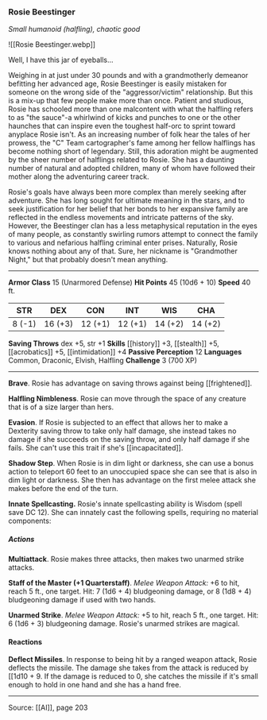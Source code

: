 ### Rosie Beestinger
_Small humanoid (halfling), chaotic good_

![[Rosie Beestinger.webp]]

Well, I have this jar of eyeballs...


Weighing in at just under 30 pounds and with a grandmotherly demeanor befitting her advanced age, Rosie Beestinger is easily mistaken for someone on the wrong side of the "aggressor/victim" relationship. But this is a mix-up that few people make more than once. Patient and studious, Rosie has schooled more than one malcontent with what the halfling refers to as "the sauce"-a whirlwind of kicks and punches to one or the other haunches that can inspire even the toughest half-orc to sprint toward anyplace Rosie isn't. As an increasing number of folk hear the tales of her prowess, the "C" Team cartographer's fame among her fellow halflings has become nothing short of legendary. Still, this adoration might be augmented by the sheer number of halflings related to Rosie. She has a daunting number of natural and adopted children, many of whom have followed their mother along the adventuring career track.

Rosie's goals have always been more complex than merely seeking after adventure. She has long sought for ultimate meaning in the stars, and to seek justification for her belief that her bonds to her expansive family are reflected in the endless movements and intricate patterns of the sky. However, the Beestinger clan has a less metaphysical reputation in the eyes of many people, as constantly swirling rumors attempt to connect the family to various and nefarious halfling criminal enter prises. Naturally, Rosie knows nothing about any of that. Sure, her nickname is "Grandmother Night," but that probably doesn't mean anything.






---

**Armor Class** 15 (Unarmored Defense)
**Hit Points** 45 (10d6 + 10)
**Speed** 40 ft.

| STR     | DEX     | CON     | INT     | WIS     | CHA     |
|---------|---------|---------|---------|---------|---------|
| 8 (-1) | 16 (+3) | 12 (+1) | 12 (+1) | 14 (+2) | 14 (+2) |

**Saving Throws** dex +5, str +1
**Skills** [[history]] +3, [[stealth]] +5, [[acrobatics]] +5, [[intimidation]] +4
**Passive Perception** 12
**Languages** Common, Draconic, Elvish, Halfling
**Challenge** 3 (700 XP)

---

**Brave**. Rosie has advantage on saving throws against being [[frightened]].

**Halfling Nimbleness**. Rosie can move through the space of any creature that is of a size larger than hers.

**Evasion**. If Rosie is subjected to an effect that allows her to make a Dexterity saving throw to take only half damage, she instead takes no damage if she succeeds on the saving throw, and only half damage if she fails. She can't use this trait if she's [[incapacitated]].

**Shadow Step**. When Rosie is in dim light or darkness, she can use a bonus action to teleport 60 feet to an unoccupied space she can see that is also in dim light or darkness. She then has advantage on the first melee attack she makes before the end of the turn.

**Innate Spellcasting.** Rosie's innate spellcasting ability is Wisdom (spell save DC 12). She can innately cast the following spells, requiring no material components:

##### Actions
**Multiattack**. Rosie makes three attacks, then makes two unarmed strike attacks.

**Staff of the Master (+1 Quarterstaff)**. _Melee Weapon Attack:_ +6 to hit, reach 5 ft., one target. Hit: 7 (1d6 + 4) bludgeoning damage, or 8 (1d8 + 4) bludgeoning damage if used with two hands.

**Unarmed Strike**. _Melee Weapon Attack:_ +5 to hit, reach 5 ft., one target. Hit: 6 (1d6 + 3) bludgeoning damage. Rosie's unarmed strikes are magical.

#### Reactions
**Deflect Missiles**. In response to being hit by a ranged weapon attack, Rosie deflects the missile. The damage she takes from the attack is reduced by [[1d10 + 9. If the damage is reduced to 0, she catches the missile if it's small enough to hold in one hand and she has a hand free.


---

Source: [[AI]], page 203